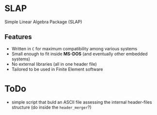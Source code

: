 # SLAP
Simple Linear Algebra Package (SLAP)

## Features
- Written in `C` for maximum compatibility among various systems
- Small enough to fit inside **MS-DOS** (and eventually other embedded systems)
- No external libraries (all in one header file)
- Tailored to be used in Finite Element software


# ToDo
- simple script that buld an ASCII file assessing the internal header-files structure (do inside the `header_merger`?)

